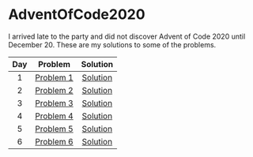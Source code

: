 # AdventOfCode2020

I arrived late to the party and did not discover Advent of Code 2020 until December 20. These are my solutions to some of the problems.

| Day   | Problem   | Solution  |
|:-:|:-:|:-:|
| 1  | [Problem 1](https://adventofcode.com/2020/day/1)  | [Solution](day1/p1.py)  |
| 2  | [Problem 2](https://adventofcode.com/2020/day/2)  | [Solution](day2/day2.py)   |
| 3 | [Problem 3](https://adventofcode.com/2020/day/3) | [Solution](day3/day3.py) |
| 4 | [Problem 4](https://adventofcode.com/2020/day/4) | [Solution](day4/day4.py) |
| 5 | [Problem 5](https://adventofcode.com/2020/day/5) | [Solution](day5/day5.py) |
| 6 | [Problem 6](https://adventofcode.com/2020/day/6) | [Solution](day6/day6.py) |
